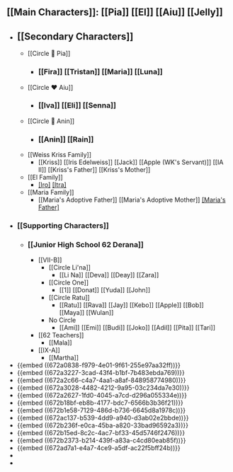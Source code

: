 ## [[Main Characters]]: [[Pia]] [[El]] [[Aiu]] [[Jelly]]
- ## [[Secondary Characters]]
	- [[Circle 🌻 Pia]]
		- ### [[Fira]] [[Tristan]] [[Maria]] [[Luna]]
	- [[Circle ❤️ Aiu]]
		- ### [[Iva]] [[Eli]] [[Senna]]
	- [[Circle 🍮 Anin]]
		- ### [[Anin]] [[Rain]]
	- [[Weiss Kriss Family]]
		- [[Kriss]] [[Iris Edelweiss]] [[Jack]] [[Apple (WK's Servant)]] [[IA II]] [[Kriss's Father]] [[Kriss's Mother]]
	- [[El Family]]
		- [[Iro]](Deceased) [[Itra]](Deceased)
	- [[Maria Family]]
		- [[Maria's Adoptive Father]] [[Maria's Adoptive Mother]] [[Maria's Father]](Deceased)
- ### [[Supporting Characters]]
	- ### [[Junior High School 62 Derana]]
		- [[VII-B]]
			- [[Circle Li'na]]
				- [[Li Na]] [[Deva]] [[Deay]] [[Zara]]
			- [[Circle One]]
				- [[1]] [[Donat]] [[Yuda]] [[John]]
			- [[Circle Ratu]]
				- [[Ratu]] [[Rava]] [[Jay]] [[Kebo]] [[Apple]] [[Bob]] [[Maya]] [[Wulan]]
			- No Circle
				- [[Ami]] [[Emi]] [[Budi]] [[Joko]] [[Adil]] [[Pita]] [[Tari]]
		- [[62 Teachers]]
			- [[Mala]]
		- [[IX-A]]
			- [[Martha]]
- {{embed ((672a0838-f979-4e01-9f61-255e97aa32ff))}}
- {{embed ((672a3227-3cad-43f4-b1bf-7b483ebda769))}}
- {{embed ((672a2c66-c4a7-4aa1-a8af-848958774980))}}
- {{embed ((672a3028-4482-4212-9a95-03c234da7e30))}}
- {{embed ((672a2627-1fd0-4045-a7cd-d296a055334e))}}
- {{embed ((672b18bf-eb8b-4177-bdc7-6566b3b36f21))}}
- {{embed ((672b1e58-7129-486d-b736-6645d8a1978c))}}
- {{embed ((672ac137-b539-4dd9-a940-d3ab02e2bbde))}}
- {{embed ((672b236f-e0ca-45ba-a820-33bad96592a3))}}
- {{embed ((672b15ed-8c2c-4ac7-bf33-45d5746f2476))}}
- {{embed ((672b2373-b214-439f-a83a-c4cd80eab85f))}}
- {{embed ((672ad7a1-e4a7-4ce9-a5df-ac22f5bff24b))}}
-
-